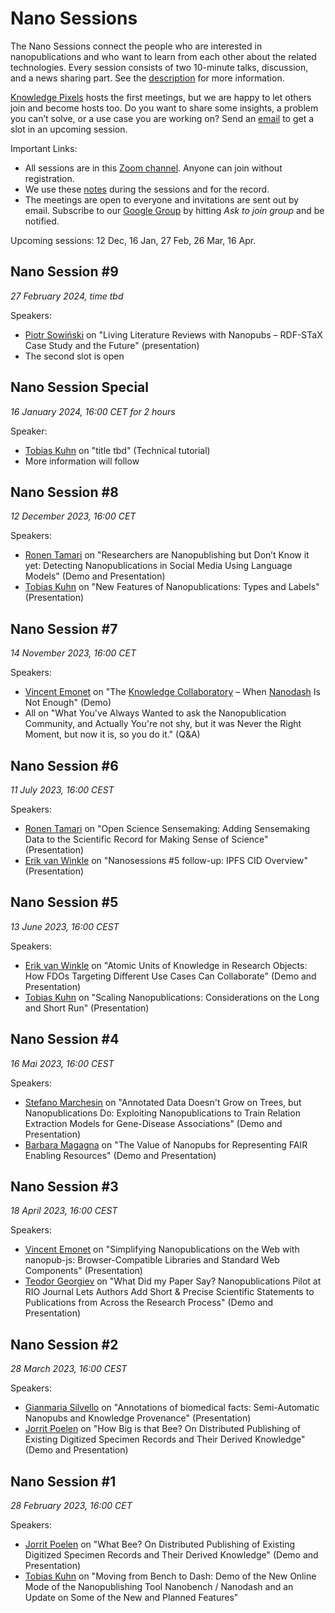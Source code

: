 # Nano Sessions

The Nano Sessions connect the people who are interested in nanopublications and who want to learn from each other about the related technologies. Every session consists of two 10-minute talks, discussion, and a news sharing part. See the [description](https://docs.google.com/document/d/1-0aImR4bFHmay8j6bSFgIDi9sw01KXdmYw9szyhAWmY/edit#) for more information.


[Knowledge Pixels](https://knowledgepixels.com/) hosts the first meetings, but we are happy to let others join and become hosts too. Do you want to share some insights, a problem you can’t solve, or a use case you are working on? Send an [email](mailto:ph.vonessen@bluewin.ch) to get a slot in an upcoming session.




Important Links:

- All sessions are in this [Zoom channel](https://vu-live.zoom.us/j/97176002956?pwd=UHh5MGJWNHpEcFZKbTA0Kzcrc29TQT09). Anyone can join without registration. 
- We use these [notes](https://docs.google.com/document/d/1_vL-hxsHGcy85g7EIUdLesztXFofQ9QW4VdZG3K5J8g/edit#) during the sessions and for the record.
- The meetings are open to everyone and invitations are sent out by email. Subscribe to our [Google Group](https://groups.google.com/g/nanopub-users/) by hitting _Ask to join group_ and be notified.

Upcoming sessions: 12 Dec, 16 Jan, 27 Feb, 26 Mar, 16 Apr.

## Nano Session #9

_27 February 2024, time tbd_

Speakers:

- [Piotr Sowiński](https://github.com/Ostrzyciel) on "Living Literature Reviews with Nanopubs – RDF-STaX Case Study and the Future" (presentation)
- The second slot is open 

## Nano Session Special

_16 January 2024, 16:00 CET for 2 hours_

Speaker:

- [Tobias Kuhn](https://tkuhn.org) on "title tbd" (Technical tutorial)
- More information will follow


## Nano Session #8

_12 December 2023, 16:00 CET_

Speakers:

- [Ronen Tamari](https://ronentk.github.io/) on "Researchers are Nanopublishing but Don’t Know it yet: Detecting Nanopublications in Social Media Using Language Models" (Demo and Presentation)
- [Tobias Kuhn](https://tkuhn.org) on "New Features of Nanopublications: Types and Labels" (Presentation)


## Nano Session #7

_14 November 2023, 16:00 CET_

Speakers:

- [Vincent Emonet](https://vemonet.github.io/) on "The [Knowledge Collaboratory](https://collaboratory.semanticscience.org/annotate) – When [Nanodash](https://nanodash.knowledgepixels.com/) Is Not Enough" (Demo)
- All on "What You've Always Wanted to ask the Nanopublication Community, and Actually You're not shy, but it was Never the Right Moment, but now it is, so you do it." (Q&A)



## Nano Session #6

_11 July 2023, 16:00 CEST_

Speakers:

- [Ronen Tamari](https://ronentk.github.io/) on "Open Science Sensemaking: Adding Sensemaking Data to the Scientific Record for Making Sense of Science" (Presentation)
-  [Erik van Winkle](https://www.linkedin.com/in/erik-van-winkle/) on "Nanosessions #5 follow-up: IPFS CID Overview" (Presentation)


## Nano Session #5

_13 June 2023, 16:00 CEST_

Speakers:
- [Erik van Winkle](https://www.linkedin.com/in/erik-van-winkle/) on "Atomic Units of Knowledge in Research Objects: How FDOs Targeting Different Use Cases Can Collaborate" (Demo and Presentation)
- [Tobias Kuhn](https://tkuhn.org) on "Scaling Nanopublications: Considerations on the Long and Short Run" (Presentation)



## Nano Session #4

_16 Mai 2023, 16:00 CEST_

Speakers:

- [Stefano Marchesin](http://www.dei.unipd.it/~marches1/) on "Annotated Data Doesn't Grow on Trees, but Nanopublications Do: Exploiting Nanopublications to Train Relation Extraction Models for Gene-Disease Associations" (Demo and Presentation)
- [Barbara Magagna](https://partnersinfair.com/who-we-are/) on "The Value of Nanopubs for Representing FAIR Enabling Resources" (Demo and Presentation)

## Nano Session #3

_18 April 2023, 16:00 CEST_

Speakers:

- [Vincent Emonet](https://vemonet.github.io/) on "Simplifying Nanopublications on the Web with nanopub-js: Browser-Compatible Libraries and Standard Web Components" (Presentation)
- [Teodor Georgiev](https://pensoft.net/teodor_georgiev) on "What Did my Paper Say? Nanopublications Pilot at RIO Journal Lets Authors Add Short & Precise Scientific Statements to Publications from Across the Research Process" (Demo and Presentation)


## Nano Session #2

_28 March 2023, 16:00 CEST_

Speakers:

- [Gianmaria Silvello](http://www.dei.unipd.it/~silvello/) on "Annotations of biomedical facts: Semi-Automatic Nanopubs and Knowledge Provenance" (Presentation)
- [Jorrit Poelen](https://jhpoelen.nl) on "How Big is that Bee? On Distributed Publishing of Existing Digitized Specimen Records and Their Derived Knowledge" (Demo and Presentation)

## Nano Session #1

_28 February 2023, 16:00 CET_

Speakers:

- [Jorrit Poelen](https://jhpoelen.nl) on "What Bee? On Distributed Publishing of Existing Digitized Specimen Records and Their Derived Knowledge" (Demo and Presentation)
- [Tobias Kuhn](https://tkuhn.org) on "Moving from Bench to Dash: Demo of the New Online Mode of the Nanopublishing Tool Nanobench / Nanodash and an Update on Some of the New and Planned Features"
